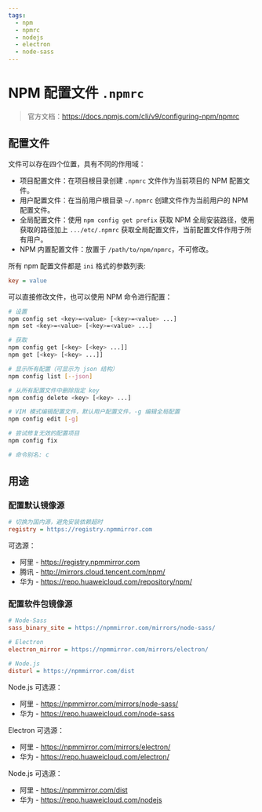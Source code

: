 ```yaml
---
tags:
  - npm
  - npmrc
  - nodejs
  - electron
  - node-sass
---
```


# NPM 配置文件 `.npmrc`

> 官方文档：https://docs.npmjs.com/cli/v9/configuring-npm/npmrc

## 配置文件

文件可以存在四个位置，具有不同的作用域：

- 项目配置文件：在项目根目录创建 `.npmrc` 文件作为当前项目的 NPM 配置文件。
- 用户配置文件：在当前用户根目录 `~/.npmrc` 创建文件作为当前用户的 NPM 配置文件。
- 全局配置文件：使用 `npm config get prefix` 获取 NPM 全局安装路径，使用获取的路径加上 `.../etc/.npmrc` 获取全局配置文件，当前配置文件作用于所有用户。
- NPM 内置配置文件：放置于 `/path/to/npm/npmrc`，不可修改。

所有 npm 配置文件都是 `ini` 格式的参数列表:

```ini
key = value
```

可以直接修改文件，也可以使用 NPM 命令进行配置：

```bash
# 设置
npm config set <key>=<value> [<key>=<value> ...]
npm set <key>=<value> [<key>=<value> ...]

# 获取
npm config get [<key> [<key> ...]]
npm get [<key> [<key> ...]]

# 显示所有配置（可显示为 json 结构）
npm config list [--json]

# 从所有配置文件中删除指定 key
npm config delete <key> [<key> ...]

# VIM 模式编辑配置文件，默认用户配置文件，-g 编辑全局配置
npm config edit [-g]

# 尝试修复无效的配置项目
npm config fix

# 命令别名: c
```

## 用途

### 配置默认镜像源

```ini
# 切换为国内源，避免安装依赖超时
registry = https://registry.npmmirror.com
```

可选源：

- 阿里 - https://registry.npmmirror.com
- 腾讯 - http://mirrors.cloud.tencent.com/npm/
- 华为 - https://repo.huaweicloud.com/repository/npm/

### 配置软件包镜像源

```ini
# Node-Sass
sass_binary_site = https://npmmirror.com/mirrors/node-sass/

# Electron
electron_mirror = https://npmmirror.com/mirrors/electron/

# Node.js
disturl = https://npmmirror.com/dist
```

Node.js 可选源：

- 阿里 - https://npmmirror.com/mirrors/node-sass/
- 华为 - https://repo.huaweicloud.com/node-sass

Electron 可选源：

- 阿里 - https://npmmirror.com/mirrors/electron/
- 华为 - https://repo.huaweicloud.com/electron/

Node.js 可选源：

- 阿里 - https://npmmirror.com/dist
- 华为 - https://repo.huaweicloud.com/nodejs
